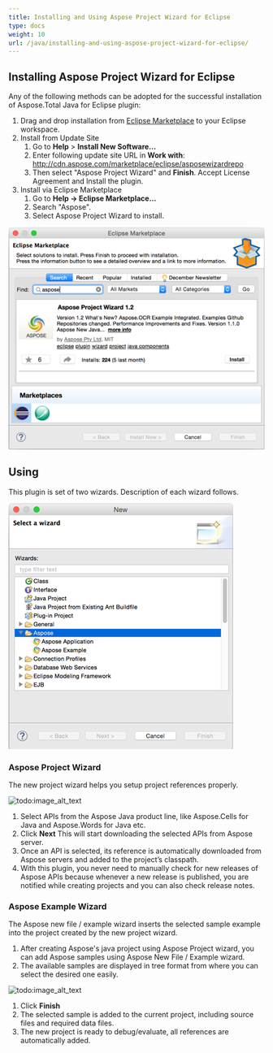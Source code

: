 ```yaml
---
title: Installing and Using Aspose Project Wizard for Eclipse
type: docs
weight: 10
url: /java/installing-and-using-aspose-project-wizard-for-eclipse/
---
```


## **Installing Aspose Project Wizard for Eclipse**
Any of the following methods can be adopted for the successful installation of Aspose.Total Java for Eclipse plugin:

1. Drag and drop installation from [Eclipse Marketplace](https://marketplace.eclipse.org/search/site/aspose) to your Eclipse workspace.
1. Install from Update Site 
   1. Go to **Help** > **Install New Software...**
   1. Enter following update site URL in **Work with**: <http://cdn.aspose.com/marketplace/eclipse/asposewizardrepo>
   1. Then select "Aspose Project Wizard" and **Finish**. Accept License Agreement and Install the plugin.
1. Install via Eclipse Marketplace 
   1. Go to **Help -> Eclipse Marketplace...**
   1. Search "Aspose".
   1. Select Aspose Project Wizard to install.

![todo:image_alt_text](installing-and-using-aspose-project-wizard-for-eclipse_1.png)
## **Using**
This plugin is set of two wizards. Description of each wizard follows.

![todo:image_alt_text](installing-and-using-aspose-project-wizard-for-eclipse_2.png)
### **Aspose Project Wizard**
The new project wizard helps you setup project references properly.

![todo:image_alt_text](https://i.imgur.com/I6IpS2T.png)

1. Select APIs from the Aspose Java product line, like Aspose.Cells for Java and Aspose.Words for Java etc.
1. Click **Next** 
   This will start downloading the selected APIs from Aspose server.
1. Once an API is selected, its reference is automatically downloaded from Aspose servers and added to the project’s classpath.
1. With this plugin, you never need to manually check for new releases of Aspose APIs because whenever a new release is published, you are notified while creating projects and you can also check release notes.
### **Aspose Example Wizard**
The Aspose new file / example wizard inserts the selected sample example into the project created by the new project wizard.

1. After creating Aspose's java project using Aspose Project wizard, you can add Aspose samples using Aspose New File / Example wizard.
1. The available samples are displayed in tree format from where you can select the desired one easily. 

![todo:image_alt_text](https://i.imgur.com/2rtQgSr.png)

1. Click **Finish**
1. The selected sample is added to the current project, including source files and required data files.
1. The new project is ready to debug/evaluate, all references are automatically added.
